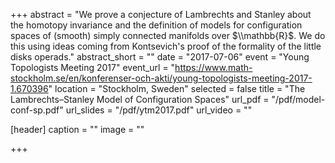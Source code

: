 +++
abstract = "We prove a conjecture of Lambrechts and Stanley about the homotopy invariance and the definition of models for configuration spaces of (smooth) simply connected manifolds over $\\mathbb{R}$. We do this using ideas coming from Kontsevich's proof of the formality of the little disks operads."
abstract_short = ""
date = "2017-07-06"
event = "Young Topologists Meeting 2017"
event_url = "https://www.math-stockholm.se/en/konferenser-och-akti/young-topologists-meeting-2017-1.670396"
location = "Stockholm, Sweden"
selected = false
title = "The Lambrechts–Stanley Model of Configuration Spaces"
url_pdf = "/pdf/model-conf-sp.pdf"
url_slides = "/pdf/ytm2017.pdf"
url_video = ""

[header]
  caption = ""
  image = ""

+++

